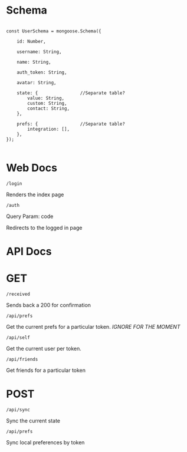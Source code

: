 # Schema 


```

const UserSchema = mongoose.Schema({
    
    id: Number,
    
    username: String,
    
    name: String,
    
    auth_token: String,
    
    avatar: String,
    
    state: {                //Separate table?
        value: String,
        custom: String,
        contact: String,
    },
    
    prefs: {                //Separate table?
        integration: [],
    },
});


```

# Web Docs 

``/login``

Renders the index page

``/auth``

Query Param: code

Redirects to the logged in page

# API Docs

# GET 



``/received``

Sends back a 200 for confirmation

``/api/prefs``

Get the current prefs for a particular token. *IGNORE FOR THE MOMENT*

``/api/self`` 

Get the current user per token. 

``/api/friends`` 

Get friends for a particular token


# POST 

``/api/sync``

Sync the current state

``/api/prefs``

Sync local preferences by token 
